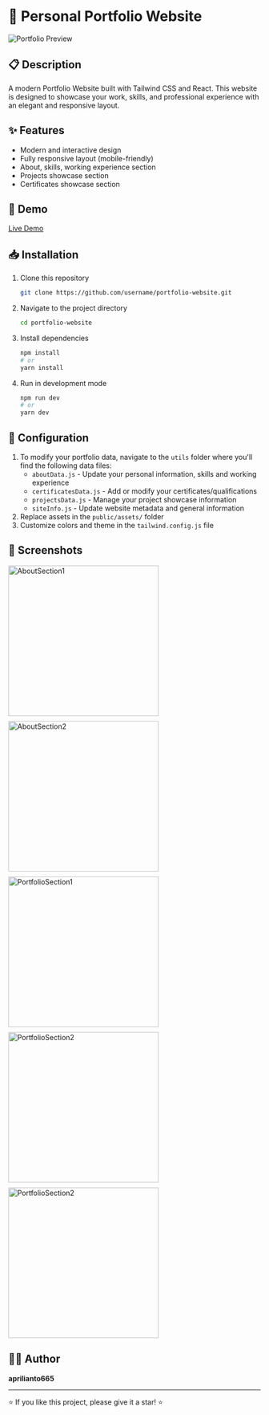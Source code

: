 # 🚀 Personal Portfolio Website

![Portfolio Preview](https://cdn.discordapp.com/attachments/1355259701637419051/1372103885002379359/Screenshot_2025-05-14_at_13.50.51.png?ex=68258ed2&is=68243d52&hm=1a80ef44a7b9ebbd03b9c2fbcc954e0aba5c7f8109c89830e59bb9a691d151dc&)

## 📋 Description

A modern Portfolio Website built with Tailwind CSS and React. This website is designed to showcase your work, skills, and professional experience with an elegant and responsive layout.

## ✨ Features

- Modern and interactive design
- Fully responsive layout (mobile-friendly)
- About, skills, working experience section
- Projects showcase section
- Certificates showcase section

## 🚀 Demo

[Live Demo](https://tailwindcss-portfolio-template.vercel.app/)

## 📥 Installation

1. Clone this repository

   ```bash
   git clone https://github.com/username/portfolio-website.git
   ```

2. Navigate to the project directory

   ```bash
   cd portfolio-website
   ```

3. Install dependencies

   ```bash
   npm install
   # or
   yarn install
   ```

4. Run in development mode
   ```bash
   npm run dev
   # or
   yarn dev
   ```

## 🔧 Configuration

1. To modify your portfolio data, navigate to the `utils` folder where you'll find the following data files:
   - `aboutData.js` - Update your personal information, skills and working experience
   - `certificatesData.js` - Add or modify your certificates/qualifications
   - `projectsData.js` - Manage your project showcase information
   - `siteInfo.js` - Update website metadata and general information
2. Replace assets in the `public/assets/` folder
3. Customize colors and theme in the `tailwind.config.js` file

## 📱 Screenshots

<div style="display: flex; flex-wrap: wrap; gap: 10px; margin-bottom: 20px">
  <img src="https://cdn.discordapp.com/attachments/1355259701637419051/1372103885002379359/Screenshot_2025-05-14_at_13.50.51.png?ex=68258ed2&is=68243d52&hm=1a80ef44a7b9ebbd03b9c2fbcc954e0aba5c7f8109c89830e59bb9a691d151dc&" alt="AboutSection1" width="300"/>
  <img src="https://cdn.discordapp.com/attachments/1355259701637419051/1372104064095228024/Screenshot_2025-05-14_at_13.51.35.png?ex=68258efd&is=68243d7d&hm=445f1840e8242570d08ce3ad825d415e9748a59e66b5438201f2e39741cb5b72&" alt="AboutSection2" width="300"/>
  <img src="https://cdn.discordapp.com/attachments/1355259701637419051/1372104087734194216/Screenshot_2025-05-14_at_13.51.42.png?ex=68258f02&is=68243d82&hm=701518986e668567ed8686745c68284b095ae140dabc9668f18fd0fe1c2d4e65&" alt="PortfolioSection1" width="300"/>
  <img src="https://cdn.discordapp.com/attachments/1355259701637419051/1372103942942494721/Screenshot_2025-05-14_at_13.51.06.png?ex=68258ee0&is=68243d60&hm=f0f7d991ec6458ac9ea54e6c219a40f68ef5e0cd39823bcf464d6d69f687d024&" alt="PortfolioSection2" width="300"/>
  <img src="https://cdn.discordapp.com/attachments/1355259701637419051/1372103984118104064/Screenshot_2025-05-14_at_13.51.16.png?ex=68258eea&is=68243d6a&hm=a57ffb72496dc3ec6536d94b21ba823589bb283e1232494d34cf86c402c3d3a7&" alt="PortfolioSection2" width="300"/>

</div>

## 👨‍💻 Author

**aprilianto665**

---

⭐ If you like this project, please give it a star! ⭐
